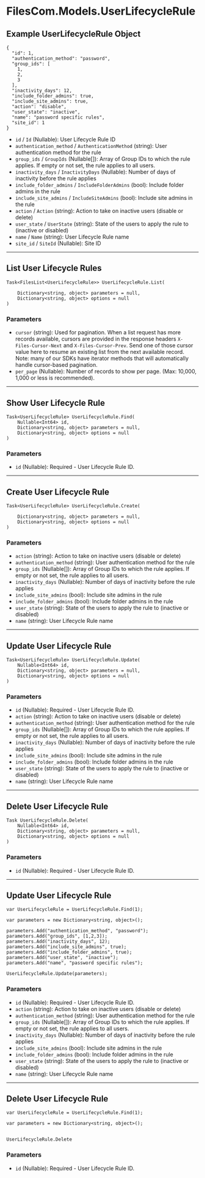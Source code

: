 # FilesCom.Models.UserLifecycleRule

## Example UserLifecycleRule Object

```
{
  "id": 1,
  "authentication_method": "password",
  "group_ids": [
    1,
    2,
    3
  ],
  "inactivity_days": 12,
  "include_folder_admins": true,
  "include_site_admins": true,
  "action": "disable",
  "user_state": "inactive",
  "name": "password specific rules",
  "site_id": 1
}
```

* `id` / `Id`  (Nullable<Int64>): User Lifecycle Rule ID
* `authentication_method` / `AuthenticationMethod`  (string): User authentication method for the rule
* `group_ids` / `GroupIds`  (Nullable<Int64>[]): Array of Group IDs to which the rule applies. If empty or not set, the rule applies to all users.
* `inactivity_days` / `InactivityDays`  (Nullable<Int64>): Number of days of inactivity before the rule applies
* `include_folder_admins` / `IncludeFolderAdmins`  (bool): Include folder admins in the rule
* `include_site_admins` / `IncludeSiteAdmins`  (bool): Include site admins in the rule
* `action` / `Action`  (string): Action to take on inactive users (disable or delete)
* `user_state` / `UserState`  (string): State of the users to apply the rule to (inactive or disabled)
* `name` / `Name`  (string): User Lifecycle Rule name
* `site_id` / `SiteId`  (Nullable<Int64>): Site ID


---

## List User Lifecycle Rules

```
Task<FilesList<UserLifecycleRule>> UserLifecycleRule.List(
    
    Dictionary<string, object> parameters = null,
    Dictionary<string, object> options = null
)
```

### Parameters

* `cursor` (string): Used for pagination.  When a list request has more records available, cursors are provided in the response headers `X-Files-Cursor-Next` and `X-Files-Cursor-Prev`.  Send one of those cursor value here to resume an existing list from the next available record.  Note: many of our SDKs have iterator methods that will automatically handle cursor-based pagination.
* `per_page` (Nullable<Int64>): Number of records to show per page.  (Max: 10,000, 1,000 or less is recommended).


---

## Show User Lifecycle Rule

```
Task<UserLifecycleRule> UserLifecycleRule.Find(
    Nullable<Int64> id, 
    Dictionary<string, object> parameters = null,
    Dictionary<string, object> options = null
)
```

### Parameters

* `id` (Nullable<Int64>): Required - User Lifecycle Rule ID.


---

## Create User Lifecycle Rule

```
Task<UserLifecycleRule> UserLifecycleRule.Create(
    
    Dictionary<string, object> parameters = null,
    Dictionary<string, object> options = null
)
```

### Parameters

* `action` (string): Action to take on inactive users (disable or delete)
* `authentication_method` (string): User authentication method for the rule
* `group_ids` (Nullable<Int64>[]): Array of Group IDs to which the rule applies. If empty or not set, the rule applies to all users.
* `inactivity_days` (Nullable<Int64>): Number of days of inactivity before the rule applies
* `include_site_admins` (bool): Include site admins in the rule
* `include_folder_admins` (bool): Include folder admins in the rule
* `user_state` (string): State of the users to apply the rule to (inactive or disabled)
* `name` (string): User Lifecycle Rule name


---

## Update User Lifecycle Rule

```
Task<UserLifecycleRule> UserLifecycleRule.Update(
    Nullable<Int64> id, 
    Dictionary<string, object> parameters = null,
    Dictionary<string, object> options = null
)
```

### Parameters

* `id` (Nullable<Int64>): Required - User Lifecycle Rule ID.
* `action` (string): Action to take on inactive users (disable or delete)
* `authentication_method` (string): User authentication method for the rule
* `group_ids` (Nullable<Int64>[]): Array of Group IDs to which the rule applies. If empty or not set, the rule applies to all users.
* `inactivity_days` (Nullable<Int64>): Number of days of inactivity before the rule applies
* `include_site_admins` (bool): Include site admins in the rule
* `include_folder_admins` (bool): Include folder admins in the rule
* `user_state` (string): State of the users to apply the rule to (inactive or disabled)
* `name` (string): User Lifecycle Rule name


---

## Delete User Lifecycle Rule

```
Task UserLifecycleRule.Delete(
    Nullable<Int64> id, 
    Dictionary<string, object> parameters = null,
    Dictionary<string, object> options = null
)
```

### Parameters

* `id` (Nullable<Int64>): Required - User Lifecycle Rule ID.


---

## Update User Lifecycle Rule

```
var UserLifecycleRule = UserLifecycleRule.Find(1);

var parameters = new Dictionary<string, object>();

parameters.Add("authentication_method", "password");
parameters.Add("group_ids", [1,2,3]);
parameters.Add("inactivity_days", 12);
parameters.Add("include_site_admins", true);
parameters.Add("include_folder_admins", true);
parameters.Add("user_state", "inactive");
parameters.Add("name", "password specific rules");

UserLifecycleRule.Update(parameters);
```

### Parameters

* `id` (Nullable<Int64>): Required - User Lifecycle Rule ID.
* `action` (string): Action to take on inactive users (disable or delete)
* `authentication_method` (string): User authentication method for the rule
* `group_ids` (Nullable<Int64>[]): Array of Group IDs to which the rule applies. If empty or not set, the rule applies to all users.
* `inactivity_days` (Nullable<Int64>): Number of days of inactivity before the rule applies
* `include_site_admins` (bool): Include site admins in the rule
* `include_folder_admins` (bool): Include folder admins in the rule
* `user_state` (string): State of the users to apply the rule to (inactive or disabled)
* `name` (string): User Lifecycle Rule name


---

## Delete User Lifecycle Rule

```
var UserLifecycleRule = UserLifecycleRule.Find(1);

var parameters = new Dictionary<string, object>();


UserLifecycleRule.Delete
```

### Parameters

* `id` (Nullable<Int64>): Required - User Lifecycle Rule ID.
